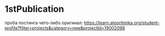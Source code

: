 # 1stPublication
проба постинга чего-либо
оригинал: https://learn.algoritmika.org/student-profile?filter=projects&category=new&projectId=19002098
